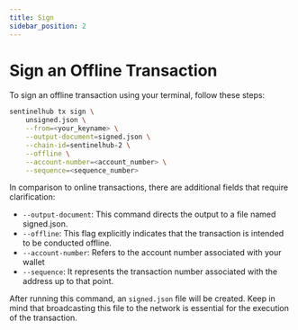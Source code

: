 ```yaml
---
title: Sign
sidebar_position: 2
---
```


# Sign an Offline Transaction

To sign an offline transaction using your terminal, follow these steps:

```bash
sentinelhub tx sign \
    unsigned.json \
    --from=<your_keyname> \
    --output-document=signed.json \
    --chain-id=sentinelhub-2 \
    --offline \
    --account-number=<account_number> \
    --sequence=<sequence_number>
```

In comparison to online transactions, there are additional fields that require clarification:

- `--output-document`: This command directs the output to a file named signed.json.
- `--offline`: This flag explicitly indicates that the transaction is intended to be conducted offline.
- `--account-number`: Refers to the account number associated with your wallet
- `--sequence`: It represents the transaction number associated with the address up to that point.

After running this command, an `signed.json` file will be created. Keep in mind that broadcasting this file to the network is essential for the execution of the transaction.